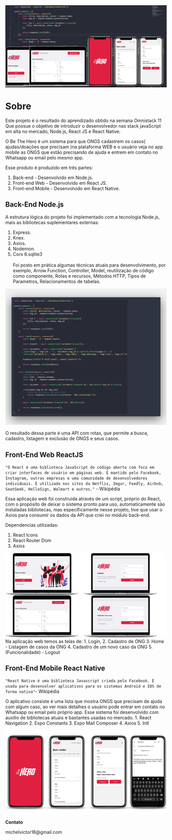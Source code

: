 <img  alt="Be The Hero" src="./img/BeTheHeroAll.png"/>

# Sobre

Este projeto é o resultado do aprendizado obtido na semana Omnistack 11
Que possue o objetivo de introduzir o desenvolvedor nas stack javaScript em alta no mercado, Node.js, React JS e React Native.

O Be The Hero é um sistema para que ONGS cadastrem os casos( ajudas/doações que precisam )na plataforma WEB e o usuário veja no app mobile as ONGS que estão precisando de ajuda e entrem em contato no Whatsapp ou email pelo mesmo app.

Esse produto é produzido em três partes:
  1. Back-end - Desenvolvido em Node.js.
  2. Front-end Web - Desenvolvido em React JS.
  3. Front-end Mobile - Desenvolvido em React Native.

## Back-End  Node.js
A estrutura lógica do projeto foi implementado com a tecnologia Node.js, mais as bibliotecas suplementares externas:
  1. Express.
  2. Knex.
  3. Axios.
  4. Nodemon.
  5. Cors
  6.sqlite3<br><br>
Foi posto em prática algumas técnicas atuais para desenvolvimento, por exemplo, Arrow Function, Controller, Model, reutilização de código como componente, Rotas e recursos, Métodos HTTP, Tipos de Parametros, Relacionamentos de tabelas.

<img  alt="Coleção de imagens Back-end" src="./img/code.png"/>

O resultado dessa parte é uma API com rotas, que permite a busca, cadastro, listagem e exclusão de ONGS e seus casos.

## Front-End Web ReactJS
`"O React é uma biblioteca JavaScript de código aberto com foco em criar interfaces de usuário em páginas web. É mantido pelo Facebook, Instagram, outras empresas e uma comunidade de desenvolvedores individuais. É utilizado nos sites da Netflix, Imgur, Feedly, Airbnb, SeatGeek, HelloSign, Walmart e outros."` - Wikipédia

Essa aplicaçáo web foi construida através de um script, próprio do React, com o propósito de deixar o sistema pronto para uso, automaticamente são instaladas bibliotecas, mas especificamente nesse projeto, tive que usar o Axios para consumir os dados da API que criei no módulo back-end.

Dependencias utilizadas:
  1. React Icons
  2. React Router Dom
  3. Axios

<img  alt="Tela do modulo web" src="./img/WebAll.png"/>
</br>
Na aplicação web temos as telas de:
  1. Login,
  2. Cadastro de ONG
  3. Home - Listagem de casos da ONG
  4. Cadastro de um novo caso da ONG
  5. (Funcionalidade) - Logout

## Front-End Mobile React Native
`"React Native é uma biblioteca Javascript criada pelo Facebook. É usada para desenvolver aplicativos para os sistemas Android e IOS de forma nativa"`- Wikipédia

O aplicativo consiste é uma lista que mostra ONGS que precisam de ajuda com algum caso, ao ver mais detalhes o usuário pode entrar em contato no Whatsapp ou email pelo próprio app. Esse sistema foi desenvolvido com auxilio de bibliotecas atuais e bastantes usadas no mercado.
    1. React Navigation
    2. Expo Constants
    3. Expo Mail Composer
    4. Axios
    5. Intl

<img  alt="Be The Hero Mobile" src="./img/MobileAll.png" align="center" />

<strong>Contato</strong>
<p>michelvictor16@gmail.com</p>

